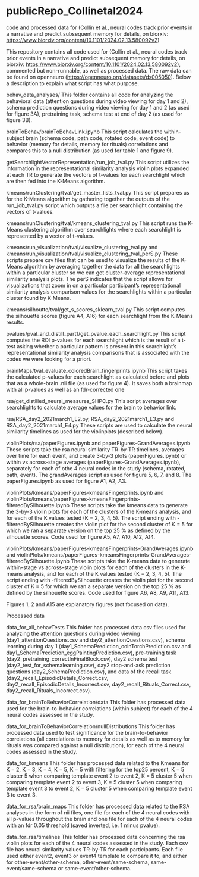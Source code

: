 # publicRepo_Collinetal2024
code and processed data for (Collin et al., neural codes track prior events in a narrative and predict subsequent memory for details, on biorxiv: https://www.biorxiv.org/content/10.1101/2024.02.13.580092v2)

This repository contains all code used for (Collin et al., neural codes track prior events in a narrative and predict subsequent memory for details, on biorxiv: https://www.biorxiv.org/content/10.1101/2024.02.13.580092v2), commented but non-runnable, as well as processed data. The raw data can be found on openneuro (https://openneuro.org/datasets/ds005050). Below a description to explain what script has what purpose. 

behav_data_analyses/
This folder contains all code for analyzing the behavioral data (attention questions during video viewing for day 1 and 2), schema prediction questions during video viewing for day 1 and 2 (as used for figure 3A), pretraining task, schema test at end of day 2 (as used for figure 3B).

brainToBehav/brainToBehavLink.ipynb
This script calculates the within-subject brain (schema code, path code, rotated code, event code) to behavior (memory for details, memory for rituals) correlations and compares this to a null distribution (as used for table 1 and figure 9).

getSearchlightVectorRepresentation/run_job_tval.py
This script utilizes the information in the representational similarity analysis violin plots expanded at each TR to generate the vectors of t-values for each searchlight which are then fed into the K-Means algorithm.

kmeans/runClustering/tval/get_master_lists_tval.py
This script prepares us for the K-Means algorithm by gathering together the outputs of the run_job_tval.py script which outputs a file per searchlight containing the vectors of t-values.

kmeans/runClustering/tval/kmeans_clustering_tval.py
This script runs the K-Means clustering algorithm over searchlights where each searchlight is represented by a vector of t-values.

kmeans/run_visualization/tval/visualize_clustering_tval.py and kmeans/run_visualization/tval/visualize_clustering_tval_perS.py
These scripts prepare csv files that can be used to visualize the results of the K-Means algorithm by averaging together the data for all the searchlights within a particular cluster so we can get cluster-average representational similarity analysis plots. The perS indicates that the script allows for visualizations that zoom in on a particular participant’s representational similarity analysis comparison values for the searchlights within a particular cluster found by K-Means.

kmeans/silhoutte/tval/get_s_scores_sklearn_tval.py
This script computes the silhouette scores (figure A4, A16) for each searchlight from the K-Means results.

pvalues/pval_and_distill_part1/get_pvalue_each_searchlight.py
This script computes the ROI p-values for each searchlight which is the result of a t-test asking whether a particular pattern is present in this searchlight’s representational similarity analysis comparisons that is associated with the codes we were looking for a priori.

brainMaps/tval_evaluate_coloredBrain_fingerprints.ipynb
This script takes the calculated p-values for each searchlight as calculated before and plots that as a whole-brain .nii file (as used for figure 4). It saves both a brainmap with all p-values as well as an fdr-corrected one

rsa/get_distilled_neural_measures_SHPC.py
This script averages over searchlights to calculate average values for the brain to behavior link.

rsa/RSA_day2_2021march1_E2.py, RSA_day2_2021march1_E3.py and RSA_day2_2021march1_E4.py
These scripts are used to calculate the neural similarity timelines as used for the violinplots (described below). 

violinPlots/rsa/paperFigures.ipynb and paperFigures-GrandAverages.ipynb
These scripts take the rsa neural similarity TR-by-TR timelines, averages over time for each event, and create 3-by-3 plots (paperFigures.ipynb) or within vs across-stage averages (paperFigures-GrandAverages.ipynb), separately for each of othe 4 neural codes in the study (schema, rotated, path, event). The grandAverages script as used for figure 5, 6, 7, and 8. The paperFigures.ipynb as used for figure A1, A2, A3.

violinPlots/kmeans/paperFigures-kmeansFingerprints.ipynb and violinPlots/kmeans/paperFigures-kmeansFingerprints-filteredBySilhouette.ipynb
These scripts take the kmeans data to generate the 3-by-3 violin plots for each of the clusters of the K-means analysis, and for each of the K values tested (K = 2, 3, 4, 5). The script ending with -filteredBySilhouette creates the violin plot for the second cluster of K = 5 for which we ran a separate version on the top 25 % as defined by the silhouette scores. Code used for figure A5, A7, A10, A12, A14. 

violinPlots/kmeans/paperFigures-kmeansFingerprints-GrandAverages.ipynb and violinPlots/kmeans/paperFigures-kmeansFingerprints-GrandAverages-filteredBySilhouette.ipynb
These scripts take the K-means data to generate within-stage vs across-stage violin plots for each of the clusters in the K-means analysis, and for each of the K values tested (K = 2, 3, 4, 5). The script ending with -filteredBySilhouette creates the violin plot for the second cluster of K = 5 for which we ran a separate version on the top 25 % as defined by the silhouette scores. Code used for figure A6, A8, A9, A11, A13.

Figures 1, 2 and A15 are explanatory figures (not focused on data).

Processed data

data_for_all_behavTests
This folder has processed data csv files used for analyzing the attention questions during video viewing (day1_attentionQuestions.csv and day2_attentionQuestions.csv), schema learning during day 1 (day1_SchemaPrediction_coinTorchPrediction.csv and day1_SchemaPrediction_eggPaintingPrediction.csv), pre-training task (day2_pretraining_correctInFinalBlock.csv), day2 schema test (day2_test_for_schemalearning.csv), day2 stop-and-ask prediction questions (day2_SchemaPrediction.csv), and data of the recall task (day2_recall_EpisodicDetails_Correct.csv, day2_recall_EpisodicDetails_Incorrect.csv, day2_recall_Rituals_Correct.csv, day2_recall_Rituals_Incorrect.csv).

data_for_brainToBehaviorCorrelation/data
This folder has processed data used for the brain-to-behavior correlations (within subject) for each of the 4 neural codes assessed in the study.

data_for_brainToBehaviorCorrelation/nullDistributions
This folder has processed data used to test significance for the brain-to-behavior correlations (all correlations to memory for details as well as to memory for rituals was compared against a null distribution), for each of the 4 neural codes assessed in the study.

data_for_kmeans
This folder has processed data related to the Kmeans for K = 2, K = 3, K = 4, K = 5, K = 5 with filtering for the top25 percent, K = 5 cluster 5 when comparing template event 2 to event 2, K = 5 cluster 5 when comparing template event 2 to event 3, K = 5 cluster 5 when comparing template event 3 to event 2, K = 5 cluster 5 when comparing template event 3 to event 3.

data_for_rsa/brain_maps
This folder has processed data related to the RSA analyses in the form of nii files, one file for each of the 4 neural codes with all p-values throughout the brain and one file for each of the 4 neural codes with an fdr 0.05 threshold (saved inverted, i.e. 1 minus pvalue).

data_for_rsa/timelines
This folder has processed data concerning the rsa violin plots for each of the 4 neural codes assessed in the study. Each csv file has neural similarity values TR-by-TR for each participants. Each file used either event2, event3 or event4 template to compare it to, and either for other-event/other-schema, other-event/same-schema, same-event/same-schema or same-event/other-schema. 
